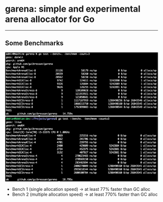 # garena: simple and experimental arena allocator for Go
---

## Some Benchmarks 
![bench](img/bench.png "Benchmark on MBP M1")
![bench](img/bench_x86_64.png "Benchmark on old core i5")

* Bench 1 (single allocation speed) -> at least 77% faster than GC alloc
* Bench 2 (multiple allocation speed) -> at least 770% faster than GC alloc
